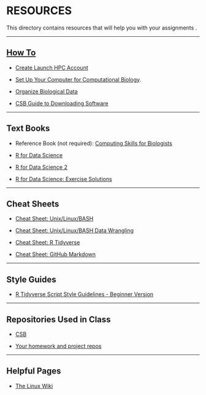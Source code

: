 # RESOURCES

This directory contains resources that will help you with your assignments .

---

## [How To](https://github.com/tamucc-comp-bio/how_to/blob/main/README.md)

* [Create Launch HPC Account](https://hprc.tamu.edu/kb/User-Guides/Launch/Access/#no-ssh-login)

* [Set Up Your Computer for Computational Biology](https://github.com/tamucc-comp-bio/how_to/blob/main/howto_setup_computer.md).
  
* [Organize Biological Data](https://github.com/tamucc-comp-bio/how_to/blob/main/howto_organize_data.md)

* [CSB Guide to Downloading Software](https://computingskillsforbiologists.com/setup/)

---

## Text Books

* Reference Book (not required): [Computing Skills for Biologists](https://computingskillsforbiologists.com/)

* [R for Data Science](https://r4ds.had.co.nz/)

* [R for Data Science 2](https://r4ds.hadley.nz/)

* [R for Data Science: Exercise Solutions](https://jrnold.github.io/r4ds-exercise-solutions/)

---

## Cheat Sheets

* [Cheat Sheet: Unix/Linux/BASH](CheatSheetLinux_2022-09-02.pdf)

* [Cheat Sheet: Unix/Linux/BASH Data Wrangling](CheatSheetLinuxDataWrangling.pdf)

* [Cheat Sheet: R Tidyverse](CheatSheetTidyverse.pdf)

* [Cheat Sheet: GitHub Markdown](https://github.com/adam-p/markdown-here/wiki/Markdown-Cheatsheet)

---

## Style Guides

* [R Tidyverse Script Style Guidelines - Beginner Version](r_tidyverse_script_formatting_rules.md)

---

## Repositories Used in Class

* [CSB](https://github.com/tamucc-comp-bio/CSB)

* [Your homework and project repos](https://github.com/orgs/comp-bio-master/repositories)

----

## Helpful Pages

* [The Linux Wiki](https://www.thelinuxwiki.net/index.php?title=The_Linux_Wiki)
